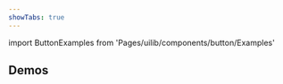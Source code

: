 ```yaml
---
showTabs: true
---
```


import ButtonExamples from 'Pages/uilib/components/button/Examples'

## Demos

<ButtonExamples />
